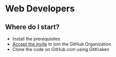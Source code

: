 # Web Developers

## Where do I start?

* Install the prerequisites
* [Accept the invite](https://github.com/navalpatel384/cloudcite/invitations) to join the GitHub Organization
* Clone the code on GitHub.com using GitKraken

